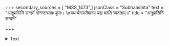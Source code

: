 +++
secondary_sources = [ "MSS_1473",]
jsonClass = "Subhaashita"
text = "अनुप्रासिनि सन्दर्भे गोनन्दनसमः कुतः।  \nयथार्थनामतैवास्य यद्वा वदति चारुताम्॥"
title = "अनुप्रासिनि सन्दर्भे"

+++

<details><summary>Text</summary>

अनुप्रासिनि सन्दर्भे गोनन्दनसमः कुतः।  
यथार्थनामतैवास्य यद्वा वदति चारुताम्॥
</details>
